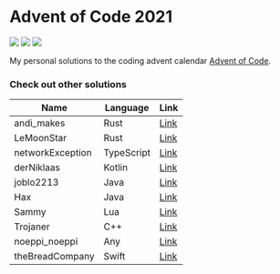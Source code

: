 # Advent of Code 2021

![](https://img.shields.io/badge/Language-Kotlin-orange) ![](https://img.shields.io/badge/days%20completed-7-green) ![](https://img.shields.io/badge/stars%20⭐-14-yellow)

My personal solutions to the coding advent calendar [Advent of Code](https://adventofcode.com/).

### Check out other solutions

| Name             | Language   | Link                                                          |
| ---------------- | ---------- | ------------------------------------------------------------- |
| andi_makes       | Rust       | [Link](https://github.com/andi-makes/aoc2021)                 |
| LeMoonStar       | Rust       | [Link](https://github.com/LeMoonStar/AoC21)                   |
| networkException | TypeScript | [Link](https://github.com/networkException/AdventOfCode)      |
| derNiklaas       | Kotlin     | [Link](https://github.com/derNiklaas/Advent-Of-Code-2021)     |
| joblo2213        | Java       | [Link](https://github.com/joblo2213/AdventOfCode2021)         |
| Hax              | Java       | [Link](https://github.com/Schlauer-Hax/advent-of-code)        |
| Sammy            | Lua        | [Link](https://github.com/1Turtle/AdventOfCode)               |
| Trojaner         | C++        | [Link](https://github.com/TrojanerHD/AdventofCode2021)        |
| noeppi_noeppi    | Any        | [Link](https://github.com/noeppi-noeppi/aoc/tree/master/2021) |
| theBreadCompany  | Swift      | [Link](https://github.com/theBreadCompany/AdventOfCode)       |

